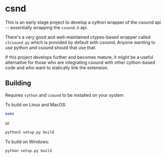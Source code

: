 # csnd

This is an early stage project to develop a cython wrapper
of the csound api -- essentially wrapping the `csound.h` api.

There's a very good and well-maintained ctypes-based wrapper
called `ctcsound.py` which is provided by default with csound. 
Anyone wanting to use python and csound should that use that.

If this project develops further and becomes mature, it might 
be a useful alternative for those who are integrating csound
with other cython-based code and who want to statically link
the extension.

## Building

Requires `cython` and `csound` to be installed on your system

To build on Linux and MacOS:

```sh
make
```

or

```sh
python3 setup.py build
```

To build on Windows:

```sh
python setup.py build
```
